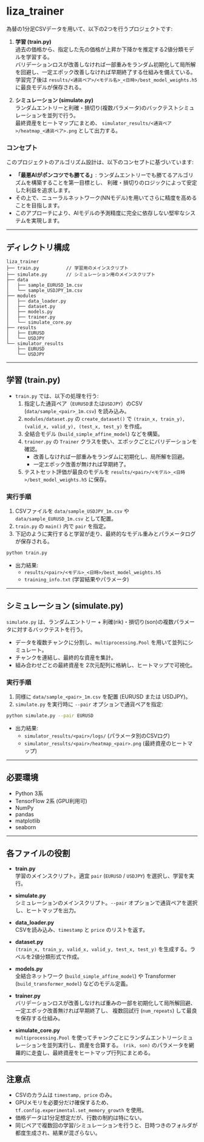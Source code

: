 # liza_trainer

為替の1分足CSVデータを用いて、以下の2つを行うプロジェクトです:

1. **学習 (train.py)**  
   過去の価格から、指定した先の価格が上昇か下降かを推定する2値分類モデルを学習する。  
   バリデーションロスが改善しなければ一部重みをランダム初期化して局所解を回避し、一定エポック改善しなければ早期終了する仕組みを備えている。  
   学習完了後は `results/<通貨ペア>/<モデル名>_<日時>/best_model_weights.h5` に最良モデルが保存される。

2. **シミュレーション (simulate.py)**  
   ランダムエントリーと利確・損切り(複数パラメータ)のバックテストシミュレーションを並列で行う。  
   最終資産をヒートマップにまとめ、 `simulator_results/<通貨ペア>/heatmap_<通貨ペア>.png` として出力する。  

### コンセプト

このプロジェクトのアルゴリズム設計は、以下のコンセプトに基づいています:

- **「最悪AIがポンコツでも勝てる」**: ランダムエントリーでも勝てるアルゴリズムを構築することを第一目標とし、
  利確・損切りのロジックによって安定した利益を追求します。
- その上で、ニューラルネットワーク(NNモデル)を用いてさらに精度を高めることを目指します。
- このアプローチにより、AIモデルの予測精度に完全に依存しない堅牢なシステムを実現します。

---

## ディレクトリ構成

```
liza_trainer
├── train.py          // 学習用のメインスクリプト
├── simulate.py       // シミュレーション用のメインスクリプト
├── data
│   ├── sample_EURUSD_1m.csv
│   └── sample_USDJPY_1m.csv
├── modules
│   ├── data_loader.py
│   ├── dataset.py
│   ├── models.py
│   ├── trainer.py
│   └── simulate_core.py
├── results
│   ├── EURUSD
│   └── USDJPY
└── simulator_results
    ├── EURUSD
    └── USDJPY
```

---

## 学習 (train.py)

- `train.py` では、以下の処理を行う:
  1. 指定した通貨ペア（`EURUSD`または`USDJPY`）のCSV (`data/sample_<pair>_1m.csv`) を読み込み。
  2. `modules/dataset.py` の `create_dataset()` で `(train_x, train_y), (valid_x, valid_y), (test_x, test_y)` を作成。
  3. 全結合モデル (`build_simple_affine_model`) などを構築。
  4. `trainer.py` の `Trainer` クラスを使い、エポックごとにバリデーションを確認。  
     - 改善しなければ一部重みをランダムに初期化し、局所解を回避。  
     - 一定エポック改善が無ければ早期終了。  
  5. テストセット評価が最良のモデルを `results/<pair>/<モデル>_<日時>/best_model_weights.h5` に保存。

### 実行手順

1. CSVファイルを `data/sample_USDJPY_1m.csv` や `data/sample_EURUSD_1m.csv` として配置。  
2. `train.py` の `main()` 内で `pair` を指定。  
3. 下記のように実行すると学習が走り、最終的なモデル重みとパラメータログが保存される。  

```bash
python train.py
```

- 出力結果:
  - `results/<pair>/<モデル>_<日時>/best_model_weights.h5`
  - `training_info.txt` (学習結果やパラメータ)

---

## シミュレーション (simulate.py)

`simulate.py` は、ランダムエントリー + 利確(rik)・損切り(son)の複数パラメータに対するバックテストを行う。

- データを複数チャンクに分割し、`multiprocessing.Pool` を用いて並列にシミュレート。
- チャンクを連結し、最終的な資産を集計。
- 組み合わせごとの最終資産を 2次元配列に格納し、ヒートマップで可視化。

### 実行手順

1. 同様に `data/sample_<pair>_1m.csv` を配置 (EURUSD または USDJPY)。
2. `simulate.py` を実行時に `--pair` オプションで通貨ペアを指定:

```bash
python simulate.py --pair EURUSD
```

- 出力結果:
  - `simulator_results/<pair>/logs/` (パラメータ別のCSVログ)
  - `simulator_results/<pair>/heatmap_<pair>.png` (最終資産のヒートマップ)

---

## 必要環境

- Python 3系
- TensorFlow 2系 (GPU利用可)
- NumPy
- pandas
- matplotlib
- seaborn

---

## 各ファイルの役割

- **train.py**  
  学習のメインスクリプト。適宜 `pair` (`EURUSD` / `USDJPY`) を選択し、学習を実行。

- **simulate.py**  
  シミュレーションのメインスクリプト。`--pair` オプションで通貨ペアを選択し、ヒートマップを出力。

- **data_loader.py**  
  CSVを読み込み、`timestamp` と `price` のリストを返す。

- **dataset.py**  
  `(train_x, train_y, valid_x, valid_y, test_x, test_y)` を生成する。ラベルを2値分類形式で作成。

- **models.py**  
  全結合ネットワーク (`build_simple_affine_model`) や Transformer (`build_transformer_model`) などのモデル定義。

- **trainer.py**  
  バリデーションロスが改善しなければ重みの一部を初期化して局所解回避、一定エポック改善無ければ早期終了し、
  複数回試行 (`num_repeats`) して最良を保存する仕組み。

- **simulate_core.py**  
  `multiprocessing.Pool` を使ってチャンクごとにランダムエントリーシミュレーションを並列実行し、資産を合算する。
  `(rik, son)` のパラメータを網羅的に走査し、最終資産をヒートマップ行列にまとめる。

---

## 注意点

- CSVのカラムは `timestamp, price` のみ。
- GPUメモリを必要分だけ確保するため、`tf.config.experimental.set_memory_growth` を使用。
- 価格データは1分足想定だが、行数の制約は特にない。
- 同じペアで複数回の学習/シミュレーションを行うと、日時つきのフォルダが都度生成され、結果が混ざらない。

